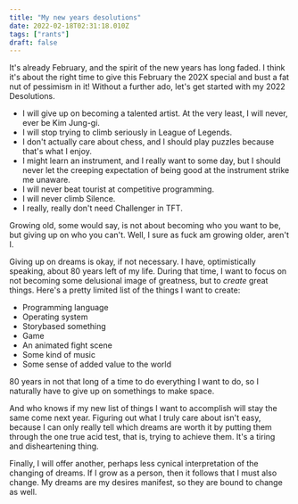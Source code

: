 ```yaml
---
title: "My new years desolutions"
date: 2022-02-18T02:31:18.010Z
tags: ["rants"]
draft: false
---
```


It's already February, and the spirit of the new years has long faded. I think it's about the right time to give this February the 202X special and bust a fat nut of pessimism in it! Without a further ado, let's get started with my 2022 Desolutions.

* I will give up on becoming a talented artist. At the very least, I will never, ever be Kim Jung-gi.
* I will stop trying to climb seriously in League of Legends.
* I don't actually care about chess, and I should play puzzles because that's what I enjoy.
* I might learn an instrument, and I really want to some day, but I should never let the creeping expectation of being good at the instrument strike me unaware.
* I will never beat tourist at competitive programming.
* I will never climb Silence.
* I really, really don't need Challenger in TFT.

Growing old, some would say, is not about becoming who you want to be, but giving up on who you can't. Well, I sure as fuck am growing older, aren't I.

Giving up on dreams is okay, if not necessary. I have, optimistically speaking, about 80 years left of my life. During that time, I want to focus on not becoming some delusional image of greatness, but to *create* great things. Here's a pretty limited list of the things I want to create:

* Programming language
* Operating system
* Storybased something
* Game
* An animated fight scene
* Some kind of music
* Some sense of added value to the world

80 years in not that long of a time to do everything I want to do, so I naturally have to give up on somethings to make space.

And who knows if my new list of things I want to accomplish will stay the same come next year. Figuring out what I truly care about isn't easy, because I can only really tell which dreams are worth it by putting them through the one true acid test, that is, trying to achieve them. It's a tiring and disheartening thing.

Finally, I will offer another, perhaps less cynical interpretation of the changing of dreams. If I grow as a person, then it follows that I must also change. My dreams are my desires manifest, so they are bound to change as well.
